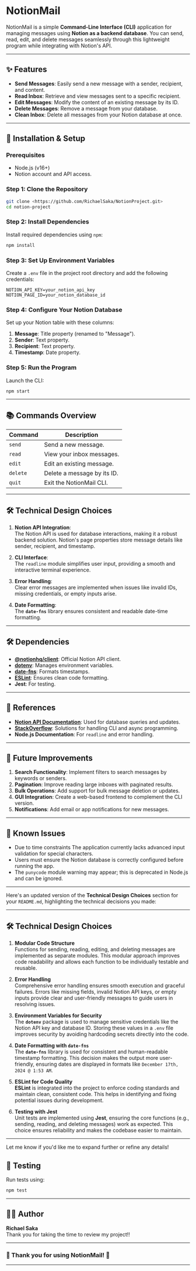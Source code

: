 # NotionMail 

NotionMail is a simple **Command-Line Interface (CLI)** application for managing messages using **Notion as a backend database**. You can send, read, edit, and delete messages seamlessly through this lightweight program while integrating with Notion's API.

---

## ✨ Features

- **Send Messages**: Easily send a new message with a sender, recipient, and content.
- **Read Inbox**: Retrieve and view messages sent to a specific recipient.
- **Edit Messages**: Modify the content of an existing message by its ID.
- **Delete Messages**: Remove a message from your database.
- **Clean Inbox**: Delete all messages from your Notion database at once.

---

## 🚀 Installation & Setup

### Prerequisites
- Node.js (v16+)
- Notion account and API access.

### Step 1: Clone the Repository
```bash
git clone <https://github.com/RichaelSaka/NotionProject.git>
cd notion-project
```

### Step 2: Install Dependencies
Install required dependencies using `npm`:
```bash
npm install
```

### Step 3: Set Up Environment Variables
Create a `.env` file in the project root directory and add the following credentials:
```env
NOTION_API_KEY=your_notion_api_key
NOTION_PAGE_ID=your_notion_database_id
```

### Step 4: Configure Your Notion Database
Set up your Notion table with these columns:
1. **Message**: Title property (renamed to "Message").
2. **Sender**: Text property.
3. **Recipient**: Text property.
4. **Timestamp**: Date property.

### Step 5: Run the Program
Launch the CLI:
```bash
npm start
```

---

## 📚 Commands Overview

| Command     | Description                          |
|-------------|--------------------------------------|
| `send`      | Send a new message.                 |
| `read`      | View your inbox messages.           |
| `edit`      | Edit an existing message.           |
| `delete`    | Delete a message by its ID.         |
| `quit`      | Exit the NotionMail CLI.            |

---

## 🛠️ Technical Design Choices

1. **Notion API Integration**:  
   The Notion API is used for database interactions, making it a robust backend solution. Notion's page properties store message details like sender, recipient, and timestamp.

2. **CLI Interface**:  
   The `readline` module simplifies user input, providing a smooth and interactive terminal experience.

3. **Error Handling**:  
   Clear error messages are implemented when issues like invalid IDs, missing credentials, or empty inputs arise.

4. **Date Formatting**:  
   The **`date-fns`** library ensures consistent and readable date-time formatting.

---

## 🛠️ Dependencies
- **[@notionhq/client](https://www.npmjs.com/package/@notionhq/client)**: Official Notion API client.
- **[dotenv](https://www.npmjs.com/package/dotenv)**: Manages environment variables.
- **[date-fns](https://www.npmjs.com/package/date-fns)**: Formats timestamps.
- **[ESLint](https://eslint.org/)**: Ensures clean code formatting.
- **Jest**: For testing.

---

## 🧩 References
- **[Notion API Documentation](https://developers.notion.com/)**: Used for database queries and updates.
- **[StackOverflow](https://stackoverflow.com/)**: Solutions for handling CLI and async programming.
- **Node.js Documentation**: For `readline` and error handling.

---

## 🚀 Future Improvements
1. **Search Functionality**: Implement filters to search messages by keywords or senders.
2. **Pagination**: Improve reading large inboxes with paginated results.
3. **Bulk Operations**: Add support for bulk message deletion or updates.
4. **GUI Integration**: Create a web-based frontend to complement the CLI version.
5. **Notifications**: Add email or app notifications for new messages.

---

## 🤔 Known Issues
- Due to time constraints The application currently lacks advanced input validation for special characters.
- Users must ensure the Notion database is correctly configured before running the app.
- The `punycode` module warning may appear; this is deprecated in Node.js and can be ignored.

---

Here's an updated version of the **Technical Design Choices** section for your `README.md`, highlighting the technical decisions you made:

---

## 🛠️ Technical Design Choices


1. **Modular Code Structure**  
   Functions for sending, reading, editing, and deleting messages are implemented as separate modules. This modular approach improves code readability and allows each function to be individually testable and reusable.

2. **Error Handling**  
   Comprehensive error handling ensures smooth execution and graceful failures. Errors like missing fields, invalid Notion API keys, or empty inputs provide clear and user-friendly messages to guide users in resolving issues.

3. **Environment Variables for Security**  
   The **`dotenv`** package is used to manage sensitive credentials like the Notion API key and database ID. Storing these values in a `.env` file improves security by avoiding hardcoding secrets directly into the code.

4. **Date Formatting with `date-fns`**  
   The **`date-fns`** library is used for consistent and human-readable timestamp formatting. This decision makes the output more user-friendly, ensuring dates are displayed in formats like `December 17th, 2024 @ 1:53 AM`.

5. **ESLint for Code Quality**  
   **ESLint** is integrated into the project to enforce coding standards and maintain clean, consistent code. This helps in identifying and fixing potential issues during development.

6. **Testing with Jest**  
   Unit tests are implemented using **Jest**, ensuring the core functions (e.g., sending, reading, and deleting messages) work as expected. This choice ensures reliability and makes the codebase easier to maintain.

---

Let me know if you'd like me to expand further or refine any details!

## 🧪 Testing
Run tests using:
```bash
npm test
```

---

## 👩‍💻 Author
**Richael Saka**  
Thank you for taking the time to review my project!!

---

### 🌸 Thank you for using NotionMail! 🌸

---